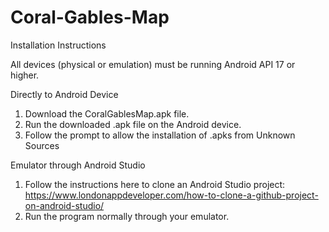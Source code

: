 # Coral-Gables-Map

Installation Instructions

All devices (physical or emulation) must be running Android API 17 or higher.

Directly to Android Device
1. Download the CoralGablesMap.apk file.
2. Run the downloaded .apk file on the Android device.
3. Follow the prompt to allow the installation of .apks from Unknown Sources

Emulator through Android Studio
1. Follow the instructions here to clone an Android Studio project:
https://www.londonappdeveloper.com/how-to-clone-a-github-project-on-android-studio/
2. Run the program normally through your emulator.
